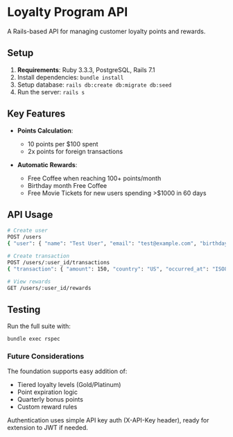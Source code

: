 # Loyalty Program API

A Rails-based API for managing customer loyalty points and rewards.

## Setup

1. **Requirements**: Ruby 3.3.3, PostgreSQL, Rails 7.1
2. Install dependencies: `bundle install`
3. Setup database: `rails db:create db:migrate db:seed`
4. Run the server: `rails s`

## Key Features

- **Points Calculation**:
  - 10 points per $100 spent
  - 2x points for foreign transactions

- **Automatic Rewards**:
  - Free Coffee when reaching 100+ points/month
  - Birthday month Free Coffee
  - Free Movie Tickets for new users spending >$1000 in 60 days

## API Usage

```bash
# Create user
POST /users
{ "user": { "name": "Test User", "email": "test@example.com", "birthday": "YYYY-MM-DD" } }

# Create transaction
POST /users/:user_id/transactions
{ "transaction": { "amount": 150, "country": "US", "occurred_at": "ISO8601" } }

# View rewards
GET /users/:user_id/rewards
```

## Testing

Run the full suite with:

```
bundle exec rspec
```

### Future Considerations

The foundation supports easy addition of:
- Tiered loyalty levels (Gold/Platinum)
- Point expiration logic
- Quarterly bonus points
- Custom reward rules

Authentication uses simple API key auth (X-API-Key header), ready for extension to JWT if needed.
